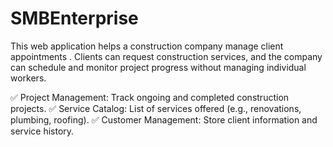 # SMBEnterprise
This web application helps a construction company manage client appointments . Clients can request construction services, and the company can schedule and monitor project progress without managing individual workers.

✅ Project Management: Track ongoing and completed construction projects. 
✅ Service Catalog: List of services offered (e.g., renovations, plumbing, roofing).
✅ Customer Management: Store client information and service history.



